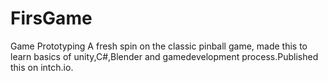 # FirsGame
Game Prototyping
A fresh spin on the classic pinball game, made this to learn basics of unity,C#,Blender and gamedevelopment process.Published this on intch.io.
